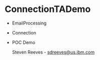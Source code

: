 # ConnectionTADemo

* EmailProcessing 
* Connection
* POC Demo

  Steven Reeves - sdreeves@us.ibm.com



